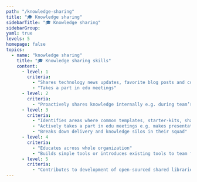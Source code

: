 ```yaml
---
path: "/knowledge-sharing"
title: "🎓 Knowledge sharing"
sidebarTitle: "🎓 Knowledge sharing"
sidebarGroup:
yaml: true
levels: 5
homepage: false
topics:
  - name: "knowledge sharing"
    title: "🎓 Knowledge sharing skills"
    content:
      - level: 1
        criteria:
          - "Shares technology news updates, favorite blog posts and conference sessions with the team via Slack channels, edu meetings"
          - "Takes a part in edu meetings"
      - level: 2
        criteria:
          - "Proactively shares knowledge internally e.g. during team’s meetings, writing TIL posts"
      - level: 3
        criteria:
          - "Identifies areas where common templates, starter-kits, shared-libraries or approaches could deliver efficiencies and improve quality"
          - "Actively takes a part in edu meetings e.g. makes presentations, encourages everyone else to make ones, tries to make meetings every week"
          - "Breaks down delivery and knowledge silos in their squad"
      - level: 4
        criteria:
          - "Educates across whole organization"
          - "Builds simple tools or introduces existing tools to team for the benefit of whole team e.g. PM works out an innovative way to improve projects’ management or QA implements a tool that makes QA’s equipment management easier"
      - level: 5
        criteria:
          - "Contributes to development of open-sourced shared libraries, frameworks and resources"
---
```

